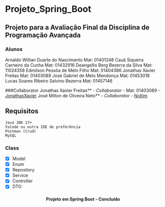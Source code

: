 # Projeto_Spring_Boot
## Projeto para a Avaliação Final da Disciplina de Programação Avançada
### Alunos
  
  Arnaldo Willian Duarte do Nascimento Mat: 01401248
  Cauã Siqueira Carneiro da Cunha Mat: 01432916
  Deangellis Berg Bezerra da Silva Mat: 11024358
  Edmilson Pessôa de Melo Filho Mat: 01404386
  Jonathas Xavier Freitas Mat: 01403089 
  José Gabriel de Melo Mendonça Mat: 01453018
  Lucas Soares Ribeiro Salvino Bezerra Mat: 01457146 

###Collaborator
  Jonathas Xavier Freitas** - *Collaborator* - Mat: 01403089 - [JonathasXavier](https://github.com/JonathasXavier)
  José Milton de Oliveira Neto** - *Collaborator* - [Noltim](https://github.com/Noltim)

## Requisitos
    Java JDK 17+
    VsCode ou outra IDE de preferência
    Postman (Crud)
    MySQL


### Class

- [x] Model
- [x] Enum
- [x] Repository
- [x] Service
- [x] Controller
- [x] DTO

### 



<h4 align="center"> 
	Projeto em Spring Boot - Concluído
</h4>

